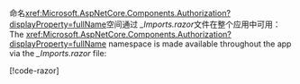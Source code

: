 <span data-ttu-id="90fea-101">命名<xref:Microsoft.AspNetCore.Components.Authorization?displayProperty=fullName>空间通过 *_Imports.razor*文件在整个应用中可用：</span><span class="sxs-lookup"><span data-stu-id="90fea-101">The <xref:Microsoft.AspNetCore.Components.Authorization?displayProperty=fullName> namespace is made available throughout the app via the *_Imports.razor* file:</span></span>

[!code-razor[](imports-hosted.razor?highlight=2)]
